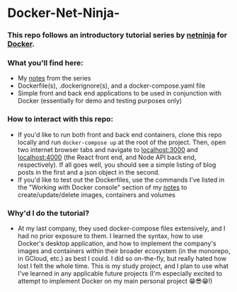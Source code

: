 ﻿# Docker-Net-Ninja-

### This repo follows an introductory tutorial series by [netninja](https://www.youtube.com/playlist?list=PL4cUxeGkcC9hxjeEtdHFNYMtCpjNBm3h7) for [Docker](https://www.docker.com/).

### What you'll find here:
- My [notes](https://github.com/sou7hernsaint/Docker-Net-Ninja-/blob/main/NOTES.md) from the series 
- Dockerfile(s), .dockerignore(s), and a docker-compose.yaml file
- Simple front and back end applications to be used in conjunction with Docker (essentially for demo and testing purposes only)

### How to interact with this repo:
- If you'd like to run both front and back end containers, clone this repo locally and run `docker-compose up` at the root of the project. Then, open two internet browser tabs and navigate to [localhost:3000](http://localhost:3000) and [localhost:4000](http://localhost:4000) (the React front end, and Node API back end, respectively). If all goes well, you should see a simple listing of blog posts in the first and a json object in the second. 
- If you'd like to test out the Dockerfiles, use the commands I've listed in the "Working with Docker console" section of my [notes](https://github.com/sou7hernsaint/Docker-Net-Ninja-/blob/main/NOTES.md#7-starting--stopping-containers) to create/update/delete images, containers and volumes

### Why'd I do the tutorial?
- At my last company, they used docker-compose files extensively, and I had no prior exposure to them. I learned the syntax, how to use Docker's desktop application, and how to implement the company's images and containers within their broader ecosystem (in the monorepo, in GCloud, etc.) as best I could. I did so on-the-fly, but really hated how lost I felt the whole time. This is my study project, and I plan to use what I've learned in any applicable future projects (I'm especially excited to attempt to implement Docker on my main personal project 😁😎😁!)
